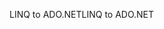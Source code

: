 <span data-ttu-id="bbc2d-101">LINQ to ADO.NET</span><span class="sxs-lookup"><span data-stu-id="bbc2d-101">LINQ to ADO.NET</span></span>